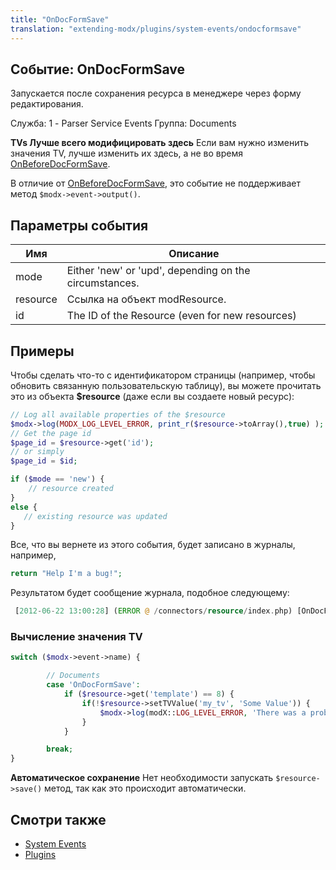 ```yaml
---
title: "OnDocFormSave"
translation: "extending-modx/plugins/system-events/ondocformsave"
---
```


## Событие: OnDocFormSave

Запускается после сохранения ресурса в менеджере через форму редактирования.

Служба: 1 - Parser Service Events
Группа: Documents

**TVs Лучше всего модифицировать здесь**
Если вам нужно изменить значения TV, лучше изменить их здесь, а не во время [OnBeforeDocFormSave](extending-modx/plugins/system-events/onbeforedocformsave "OnBeforeDocFormSave").

В отличие от [OnBeforeDocFormSave](extending-modx/plugins/system-events/onbeforedocformsave "OnBeforeDocFormSave"), это событие не поддерживает метод `$modx->event->output()`.

## Параметры события

| Имя      | Описание                                               |
| -------- | ------------------------------------------------------ |
| mode     | Either 'new' or 'upd', depending on the circumstances. |
| resource | Ссылка на объект modResource.                          |
| id       | The ID of the Resource (even for new resources)        |

## Примеры

Чтобы сделать что-то с идентификатором страницы (например, чтобы обновить связанную пользовательскую таблицу), вы можете прочитать это из объекта **$resource** (даже если вы создаете новый ресурс):

``` php
// Log all available properties of the $resource
$modx->log(MODX_LOG_LEVEL_ERROR, print_r($resource->toArray(),true) );
// Get the page id
$page_id = $resource->get('id');
// or simply
$page_id = $id;

if ($mode == 'new') {
    // resource created
}
else {
   // existing resource was updated
}
```

Все, что вы вернете из этого события, будет записано в журналы, например,

``` php
return "Help I'm a bug!";
```

Результатом будет сообщение журнала, подобное следующему:

``` php
 [2012-06-22 13:00:28] (ERROR @ /connectors/resource/index.php) [OnDocFormSave]Help I'm a bug!
```

### Вычисление значения TV

``` php
switch ($modx->event->name) {

        // Documents
        case 'OnDocFormSave':
            if ($resource->get('template') == 8) {  
                if(!$resource->setTVValue('my_tv', 'Some Value')) {
                    $modx->log(modX::LOG_LEVEL_ERROR, 'There was a problem setting the TV value.');
                }
            }

        break;
}
```

**Автоматическое сохранение**
Нет необходимости запускать `$resource->save()` метод, так как это происходит автоматически.

## Смотри также

- [System Events](extending-modx/plugins/system-events "System Events")
- [Plugins](extending-modx/plugins "Plugins")
